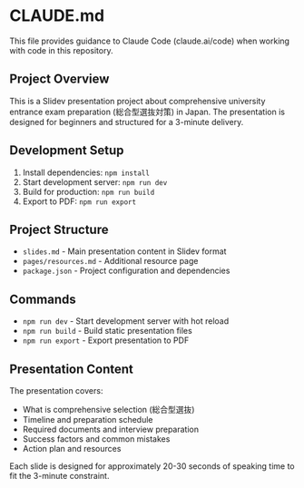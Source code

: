 # CLAUDE.md

This file provides guidance to Claude Code (claude.ai/code) when working with code in this repository.

## Project Overview

This is a Slidev presentation project about comprehensive university entrance exam preparation (総合型選抜対策) in Japan. The presentation is designed for beginners and structured for a 3-minute delivery.

## Development Setup

1. Install dependencies: `npm install`
2. Start development server: `npm run dev`
3. Build for production: `npm run build`
4. Export to PDF: `npm run export`

## Project Structure

- `slides.md` - Main presentation content in Slidev format
- `pages/resources.md` - Additional resource page
- `package.json` - Project configuration and dependencies

## Commands

- `npm run dev` - Start development server with hot reload
- `npm run build` - Build static presentation files
- `npm run export` - Export presentation to PDF

## Presentation Content

The presentation covers:
- What is comprehensive selection (総合型選抜)
- Timeline and preparation schedule
- Required documents and interview preparation
- Success factors and common mistakes
- Action plan and resources

Each slide is designed for approximately 20-30 seconds of speaking time to fit the 3-minute constraint.